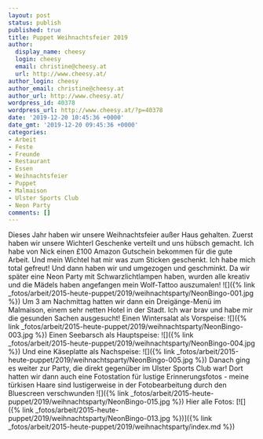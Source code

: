 ```yaml
---
layout: post
status: publish
published: true
title: Puppet Weihnachtsfeier 2019
author:
  display_name: cheesy
  login: cheesy
  email: christine@cheesy.at
  url: http://www.cheesy.at/
author_login: cheesy
author_email: christine@cheesy.at
author_url: http://www.cheesy.at/
wordpress_id: 40378
wordpress_url: http://www.cheesy.at/?p=40378
date: '2019-12-20 10:45:36 +0000'
date_gmt: '2019-12-20 09:45:36 +0000'
categories:
- Arbeit
- Feste
- Freunde
- Restaurant
- Essen
- Weihnachtsfeier
- Puppet
- Malmaison
- Ulster Sports Club
- Neon Party
comments: []
---
```

Dieses Jahr haben wir unsere Weihnachtsfeier außer Haus gehalten. Zuerst haben wir unsere Wichterl Geschenke verteilt und uns hübsch gemacht. Ich habe von Nick einen £100 Amazon Gutschein bekommen für die gute Arbeit. Und mein Wichtel hat mir was zum Sticken geschenkt. Ich habe mich total gefreut!
Und dann haben wir und umgezogen und geschminkt. Da wir später eine Neon Party mit Schwarzlichtlampen haben, wurden alle kreativ und die Mädels haben angefangen mein Wolf-Tattoo auszumalen!
![]({% link _fotos/arbeit/2015-heute-puppet/2019/weihnachtsparty/NeonBingo-001.jpg %})
Um 3 am Nachmittag hatten wir dann ein Dreigänge-Menü im Malmaison, einem sehr netten Hotel in der Stadt. Ich war brav und habe mir die gesunden Sachen ausgesucht!
Einen Wintersalat als Vorspeise:
 ![]({% link _fotos/arbeit/2015-heute-puppet/2019/weihnachtsparty/NeonBingo-003.jpg %})
Einen Seebarsch als Hauptspeise:
 ![]({% link _fotos/arbeit/2015-heute-puppet/2019/weihnachtsparty/NeonBingo-004.jpg %})
Und eine Käseplatte als Nachspeise:
 ![]({% link _fotos/arbeit/2015-heute-puppet/2019/weihnachtsparty/NeonBingo-005.jpg %})
Danach ging es weiter zur Party, die direkt gegenüber im Ulster Sports Club war! Dort hatten wir dann auch eine Fotostation für lustige Erinnerungsfotos - meine türkisen Haare sind lustigerweise in der Fotobearbeitung durch den Bluescreen verschwunden
![]({% link _fotos/arbeit/2015-heute-puppet/2019/weihnachtsparty/NeonBingo-015.jpg %})
Hier alle Fotos:
[![]({% link _fotos/arbeit/2015-heute-puppet/2019/weihnachtsparty/NeonBingo-013.jpg %})]({% link _fotos/arbeit/2015-heute-puppet/2019/weihnachtsparty/index.md %})
